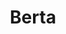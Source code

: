 ---
title: Berta
date: 
draft: false

# descripcion
description : Argolla de plata pasante cierre italiano

materials: Plata 925

color: Plateado

dimensions: 1,8cm x 2cm

code: 01-11-0468

type: "Aros"

categories: []

price: $4.290,00

price_eftvo: $3.650,00

# Images
# first image will be shown in the product page
images:
  # - image: "images/path_to_image"
  # La ubicacion de las imagenes es imagenes/Aros/Aros.Argollas/01-11-0468-berta
  - image: "./images/aros/argollas/01-11-0468_a.JPG"
  - image: "./images/aros/argollas/01-11-0468_b.JPG"
  - image: "./images/aros/argollas/01-11-0468_c.jpg"
  - image: "./images/aros/argollas/01-11-0468_d.jpg"
  - image: "./images/aros/argollas/01-11-0468_e.jpg"
---
